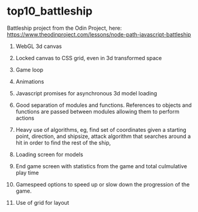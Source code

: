 # top10_battleship

Battleship project from the Odin Project, here: https://www.theodinproject.com/lessons/node-path-javascript-battleship

1. WebGL 3d canvas

2. Locked canvas to CSS grid, even in 3d transformed space

3. Game loop

4. Animations

5. Javascript promises for asynchronous 3d model loading

6. Good separation of modules and functions. References to objects and functions are passed between modules allowing them to perform actions

7. Heavy use of algorithms, eg, find set of coordinates given a starting point, direction, and shipsize, attack algorithm that searches around a hit in order to find the rest of the ship,

8. Loading screen for models

9. End game screen with statistics from the game and total culmulative play time

10. Gamespeed options to speed up or slow down the progression of the game.

11. Use of grid for layout